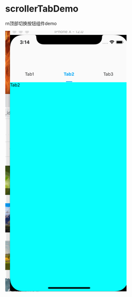 # scrollerTabDemo
rn顶部切换按钮组件demo

![image](https://github.com/SCJMENGMENG/scrollerTabDemo/blob/master/GIF.gif)
